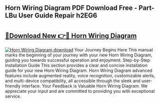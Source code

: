 ## Horn Wiring Diagram PDF Download Free - Part-LBu User Guide Repair h2EG6

# <h2><a href="http://dfjqjo.blite.top/?on=Horn+Wiring+Diagram">🔗Download New 👉🔴 Horn Wiring Diagram</a></h2>

[![Horn Wiring Diagram download](https://i.imgur.com/lujVjoI.png)](http://dfjqjo.blite.top/?on=Horn+Wiring+Diagram)
Your Journey Begins Here This manual marks the beginning of your journey with your new Horn Wiring Diagram, guiding you towards successful operation and enjoyment. Step-by-Step Installation Guide This section provides a clear and concise installation guide for your new Horn Wiring Diagram. Horn Wiring Diagram advanced features include augmented reality, voice recognition, customizable alerts, and multi-device compatibility, all accessible through the sleek and user-friendly interface. Your Feedback is Valuable Horn Wiring Diagram. We appreciate your input and are committed to providing you with exceptional service.
